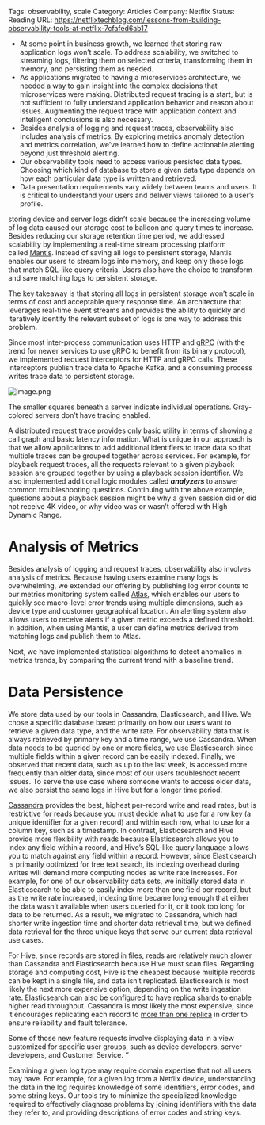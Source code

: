 

Tags: observability, scale
Category: Articles
Company: Netflix
Status: Reading
URL: https://netflixtechblog.com/lessons-from-building-observability-tools-at-netflix-7cfafed6ab17

- At some point in business growth, we learned that storing raw application logs won’t scale. To address scalability, we switched to streaming logs, filtering them on selected criteria, transforming them in memory, and persisting them as needed.
- As applications migrated to having a microservices architecture, we needed a way to gain insight into the complex decisions that microservices were making. Distributed request tracing is a start, but is not sufficient to fully understand application behavior and reason about issues. Augmenting the request trace with application context and intelligent conclusions is also necessary.
- Besides analysis of logging and request traces, observability also includes analysis of metrics. By exploring metrics anomaly detection and metrics correlation, we’ve learned how to define actionable alerting beyond just threshold alerting.
- Our observability tools need to access various persisted data types. Choosing which kind of database to store a given data type depends on how each particular data type is written and retrieved.
- Data presentation requirements vary widely between teams and users. It is critical to understand your users and deliver views tailored to a user’s profile.

storing device and server logs didn’t scale because the increasing volume of log data caused our storage cost to balloon and query times to increase. Besides reducing our storage retention time period, we addressed scalability by implementing a real-time stream processing platform called [Mantis](https://medium.com/netflix-techblog/stream-processing-with-mantis-78af913f51a6). Instead of saving all logs to persistent storage, Mantis enables our users to stream logs into memory, and keep only those logs that match SQL-like query criteria. Users also have the choice to transform and save matching logs to persistent storage.

The key takeaway is that storing all logs in persistent storage won’t scale in terms of cost and acceptable query response time. An architecture that leverages real-time event streams and provides the ability to quickly and iteratively identify the relevant subset of logs is one way to address this problem.

Since most inter-process communication uses HTTP and [gRPC](https://grpc.io/docs/guides/) (with the trend for newer services to use gRPC to benefit from its binary protocol), we implemented request interceptors for HTTP and gRPC calls. These interceptors publish trace data to Apache Kafka, and a consuming process writes trace data to persistent storage.

![image.png](image%208.png)

The smaller squares beneath a server indicate individual operations. Gray-colored servers don’t have tracing enabled.

A distributed request trace provides only basic utility in terms of showing a call graph and basic latency information. What is unique in our approach is that we allow applications to add additional identifiers to trace data so that multiple traces can be grouped together across services. For example, for playback request traces, all the requests relevant to a given playback session are grouped together by using a playback session identifier. We also implemented additional logic modules called ***analyzers*** to answer common troubleshooting questions. Continuing with the above example, questions about a playback session might be why a given session did or did not receive 4K video, or why video was or wasn’t offered with High Dynamic Range.

# **Analysis of Metrics**

Besides analysis of logging and request traces, observability also involves analysis of metrics. Because having users examine many logs is overwhelming, we extended our offering by publishing log error counts to our metrics monitoring system called [Atlas](https://medium.com/netflix-techblog/introducing-atlas-netflixs-primary-telemetry-platform-bd31f4d8ed9a), which enables our users to quickly see macro-level error trends using multiple dimensions, such as device type and customer geographical location. An alerting system also allows users to receive alerts if a given metric exceeds a defined threshold. In addition, when using Mantis, a user can define metrics derived from matching logs and publish them to Atlas.

Next, we have implemented statistical algorithms to detect anomalies in metrics trends, by comparing the current trend with a baseline trend.

# **Data Persistence**

We store data used by our tools in Cassandra, Elasticsearch, and Hive. We chose a specific database based primarily on how our users want to retrieve a given data type, and the write rate. For observability data that is always retrieved by primary key and a time range, we use Cassandra. When data needs to be queried by one or more fields, we use Elasticsearch since multiple fields within a given record can be easily indexed. Finally, we observed that recent data, such as up to the last week, is accessed more frequently than older data, since most of our users troubleshoot recent issues. To serve the use case where someone wants to access older data, we also persist the same logs in Hive but for a longer time period.

[Cassandra](https://docs.datastax.com/en/cassandra/3.0/cassandra/dml/dmlIntro.html) provides the best, highest per-record write and read rates, but is restrictive for reads because you must decide what to use for a row key (a unique identifier for a given record) and within each row, what to use for a column key, such as a timestamp. In contrast, Elasticsearch and Hive provide more flexibility with reads because Elasticsearch allows you to index any field within a record, and Hive’s SQL-like query language allows you to match against any field within a record. However, since Elasticsearch is primarily optimized for free text search, its indexing overhead during writes will demand more computing nodes as write rate increases. For example, for one of our observability data sets, we initially stored data in Elasticsearch to be able to easily index more than one field per record, but as the write rate increased, indexing time became long enough that either the data wasn’t available when users queried for it, or it took too long for data to be returned. As a result, we migrated to Cassandra, which had shorter write ingestion time and shorter data retrieval time, but we defined data retrieval for the three unique keys that serve our current data retrieval use cases.

For Hive, since records are stored in files, reads are relatively much slower than Cassandra and Elasticsearch because Hive must scan files. Regarding storage and computing cost, Hive is the cheapest because multiple records can be kept in a single file, and data isn’t replicated. Elasticsearch is most likely the next more expensive option, depending on the write ingestion rate. Elasticsearch can also be configured to have [replica shards](https://www.elastic.co/guide/en/elasticsearch/guide/current/replica-shards.html) to enable higher read throughput. Cassandra is most likely the most expensive, since it encourages replicating each record to [more than one replica](https://docs.datastax.com/en/cassandra/3.0/cassandra/architecture/archDataDistributeReplication.html?hl=data%2Creplication) in order to ensure reliability and fault tolerance.

Some of those new feature requests involve displaying data in a view customized for specific user groups, such as device developers, server developers, and Customer Service. ‘’

Examining a given log type may require domain expertise that not all users may have. For example, for a given log from a Netflix device, understanding the data in the log requires knowledge of some identifiers, error codes, and some string keys. Our tools try to minimize the specialized knowledge required to effectively diagnose problems by joining identifiers with the data they refer to, and providing descriptions of error codes and string keys.